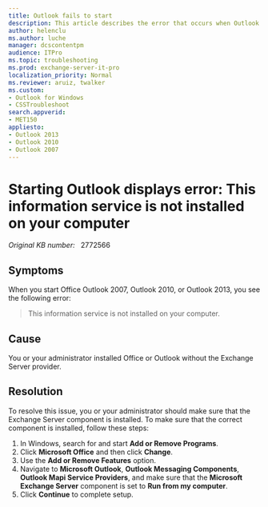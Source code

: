 ```yaml
---
title: Outlook fails to start
description: This article describes the error that occurs when Outlook fails to start, and provides a resolution. 
author: helenclu
ms.author: luche
manager: dcscontentpm
audience: ITPro
ms.topic: troubleshooting
ms.prod: exchange-server-it-pro
localization_priority: Normal
ms.reviewer: aruiz, twalker
ms.custom: 
- Outlook for Windows
- CSSTroubleshoot
search.appverid:
- MET150
appliesto:
- Outlook 2013
- Outlook 2010
- Outlook 2007
---
```

# Starting Outlook displays error: This information service is not installed on your computer

_Original KB number:_ &nbsp; 2772566

## Symptoms

When you start Office Outlook 2007, Outlook 2010, or Outlook 2013, you see the following error:

> This information service is not installed on your computer.

## Cause

You or your administrator installed Office or Outlook without the Exchange Server provider.

## Resolution

To resolve this issue, you or your administrator should make sure that the Exchange Server component is installed. To make sure that the correct component is installed, follow these steps:

1. In Windows, search for and start **Add or Remove Programs**.
2. Click **Microsoft Office** and then click **Change**.
3. Use the **Add or Remove Features** option.
4. Navigate to **Microsoft Outlook**, **Outlook Messaging Components**, **Outlook Mapi Service Providers**, and make sure that the **Microsoft Exchange Server** component is set to **Run from my computer**.
5. Click **Continue** to complete setup.

